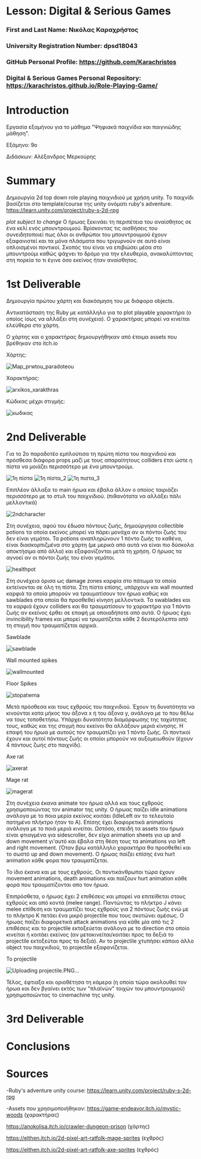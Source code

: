 ﻿# Lesson: Digital & Serious Games

### First and Last Name: Νικόλας Καραχρήστος	
### University Registration Number: dpsd18043
### GitHub Personal Profile: https://github.com/Karachristos
### Digital & Serious Games Personal Repository: https://karachristos.github.io/Role-Playing-Game/

# Introduction

Εργασία εξαμήνου για το μάθημα "Ψηφιακά παιχνίδια και παιγνιώδης μάθηση".

Εξάμηνο: 9o

Διδάσκων: Αλέξανδρος Μερκούρης

# Summary

Δημιουργία 2d top down role playing παιχνιδιού με χρήση unity.
Το παιχνίδι βασίζεται στο template/course της unity ονόματι ruby's adventure. 
https://learn.unity.com/project/ruby-s-2d-rpg

*plot subject to change*
Ο ήρωας ξεκινάει τη περιπέτεια του αναίσθητος σε ένα κελί ενός μπουντρουμιού. 
Βρίσκοντας τις αισθήσεις του συνειδητοποιεί πως όλοι οι ανθρώποι του μπουντρουμιού έχουν εξαφανιστεί και τα μόνα πλάσματα που τριγυρνούν σε αυτό είναι οπλοισμένοι ποντικοί.
Σκοπός του είναι να επιβιώσει μέσα στο μπουντρούμι καθώς ψάχνει το δρόμο για την ελευθερία,
ανακαλύπτοντας στη πορεία το τι έγινε όσο εκείνος ήταν αναίσθητος.


# 1st Deliverable

Δημιουργία πρώτου χάρτη και διακόσμηση του με διάφορα objects.

Aντικατάσταση της Ruby με κατάλληλο για το plot playable χαρακτήρα (ο οποίος ίσως να αλλάξει στη συνέχεια).
Ο χαρακτήρας μπορεί να κινείται ελεύθερα στο χάρτη.

Ο χάρτης και ο χαρακτήρας δημιουργήθηκαν από έτοιμα assets που βρέθηκαν στο itch.io

Χάρτης:

![Map_prwtou_paradoteou](https://user-images.githubusercontent.com/117390085/202004835-0b1cd3f7-e13b-40c4-bbb4-fa46b7e80bd8.PNG)

Χαρακτήρας:

![arxikos_xarakthras](https://user-images.githubusercontent.com/117390085/201998603-7827f72a-c708-4c89-b0f9-f7e46d007f68.PNG)

Κώδικας μέχρι στιγμής:

![κωδικας](https://user-images.githubusercontent.com/117390085/201998691-1f23b24b-24e1-4300-84b4-d2b9ff1b4b77.PNG)

# 2nd Deliverable
 
 Για το 2ο παραδοτέο εμπλούτισα τη πρώτη πίστα του παιχνιδιού και πρόσθεσα διάφορα props μαζί με τους απαραίτητους colliders έτσι ώστε η πίστα να μοιάζει περισσότερο με ένα μπουντρούμι.
 
 
 ![1η πίστα](https://user-images.githubusercontent.com/117390085/207917856-d11b4944-9a8c-433e-a497-21c8a3e8174a.PNG)
 ![1η πίστα_2](https://user-images.githubusercontent.com/117390085/207917893-3590986f-d633-4ff0-ae80-41c2e5138ee2.PNG)
 ![1η πιστα_3](https://user-images.githubusercontent.com/117390085/207917903-1b72ea02-d9e1-463f-b677-8d2c5c0f94df.PNG)
 
 
 Επιπλέον άλλαξα το main ήρωα και έβαλα άλλον ο οποίος ταιριάζει περισσότερο με το στυλ του παιχνιδιού.
 (πιθανότατα να αλλάξει πάλι μελλοντικά)
 
 
 ![2ndcharacter](https://user-images.githubusercontent.com/117390085/207928350-60f3dc99-4f96-479f-8b5e-33e970275796.PNG)

 
 
 Στη συνέχεια, αφού του έδωσα πόντους ζωής, δημιούργησα collectible potions τα οποία εκείνος μπορεί να πάρει μονάχα αν οι πόντοι ζωής του δεν είναι γεμάτοι.
 Τα potions αναπληρώνουν 1 πόντο ζωής το καθένα, είναι διασκορπιζμένα στο χάρτη (με μερικά από αυτά να είναι πιο δύσκολα αποκτήσιμα από άλλα) και εξαφανίζονται μετά τη  χρήση. Ο ήρωας τα αγνοεί αν οι πόντοι ζωής του είναι γεμάτοι.
 
  
 
![healthpot](https://user-images.githubusercontent.com/117390085/207926673-2ad6a514-42b9-4e5e-9286-0bb66e0c4782.PNG)


Στη συνέχεια όρισα ως damage zones καρφία στο πάτωμα τα οποία εκτείνονται σε όλη τη πίστα. Στη πίστα επίσης, υπάρχουν και wall mounted καρφιά τα οποία μπορούν να τραυματίσουν τον ήρωα καθώς και sawblades στα οποία θα προσθεθεί κίνηση μελλοντικά.
Τα swablades και τα καρφιά έχουν colliders και θα τραυματίσουν το χαρακτήρα για 1 πόντο ζωής αν εκείνος έρθει σε επαφή με οποιαδήποτε από αυτά. Ο ήρωας έχει invincibility frames και μπορεί να τρυματίζεται κάθε 2 δευτερόλεπτα από τη στιγμή που τραυματίζεται αρχικά. 

Sawblade

![sawblade](https://user-images.githubusercontent.com/117390085/207930857-65912576-40ab-4623-b81c-83ff0ae5c077.PNG)

Wall mounted spikes

![wallmounted](https://user-images.githubusercontent.com/117390085/207930922-f63ace40-83a0-4584-a0ed-43abe2231fb8.PNG)

Floor Spikes

![stopatwma](https://user-images.githubusercontent.com/117390085/207930963-297611a5-96b6-4fa1-acb1-4ba8c71a4043.PNG)


Μετά πρόσθεσα και τους εχθρούς του παιχνιδιού. Έχουν τη δυνατότητα να κινούνται κατα μήκος του άξονα x ή του άξονα y, ανάλογα με το που θέλω να τους τοποθετήσω. Υπάρχει δυνατότητα διαμόρφωσης της ταχύτητας τους, καθώς και της στιγμή που εκείνοι θα αλλάξουν μεριά κίνησης. Η επαφή του ήρωα με αυτούς τoν τραυματίζει για 1 πόντο ζωής. Οι ποντικοί έχουν και αυτοί πόντους ζωής οι οποίοι μπορούν να αυξομειωθούν (έχουν 4 πόντους ζωής στο παιχνίδι).


Axe rat

![axerat](https://user-images.githubusercontent.com/117390085/207932871-87e1e26d-9d62-4766-941a-86ae7f55c1d9.PNG)

Mage rat

![magerat](https://user-images.githubusercontent.com/117390085/207932897-0bd3e2f7-c7e2-4b47-9040-590884280977.PNG)


Στη συνέχεια έκανα animate τον ήρωα αλλά και τους εχθρούς χρησιμοποιώντας τον animator της unity. Ο ήρωας παίζει idle animations ανάλογα με το ποια μερία εκείνος κοιτάει (IdleLeft αν το τελευταίο πατημένο πλήκτρο ήταν το A). Επίσης έχει διαφορετικά animations ανάλογα με το ποιά μεριά κινείται. Ωστόσο, επειδή τα assets του ήρωα είναι φτιαγμένα για sidescroller, δεν είχα animation sheets για up and down movement γι'αυτό και έβαλα στη θέση τους τα animations για left and right movement. (Όταν βρω κατάλληλο χαρακτήρα θα προσθεθεί και το σωστό up and down movement). O ήρωας παίζει επίσης ένα hurt animation κάθε φορα που τραυματίζεται.

Το ίδιο έκανα και με τους εχθρούς. Οι ποντικάνθρωποι τώρα έχουν movement animations, death animations και παίζουν hurt animation κάθε φορά που τραυματίζονται απο τον ήρωα.


Επιπρόσθετα, o ήρωας έχει 2 επιθέσεις και μπορεί να επιτείθεται στους εχθρούς και από κοντά (melee range). 
Παντώντας το πλήκτρο J κάνει melee επίθεση και τραυματίζει τους εχθρούς για 2 πόντους ζωής ενώ με το πλήκτρο Κ πετάει ένα μικρό projectile που τους σκοτώνει αμέσως. Ο ήρωας παίζει διαφορετικά attack animations για κάθε μία από τις 2 επιθέσεις και το projectile εκτοξεύεται ανάλογα με το direction στο οποίο κινείται ή κοιτάει εκείνος (αν μετακινείται/κοιτάει προς τα δεξιά το projectile εκτοξεύται προς τα δεξιά). Αν το projectile χτυπήσει κάποιο άλλο object του παιχνιδιού, το projectile εξαφανίζεται.

Το projectile 

![Uploading projectile.PNG…]()

Τέλος, έφτιαξα και οριοθέτησα τη κάμερα (η οποία τώρα ακολουθεί τον ήρωα και δεν βγαίνει εκτός των "πλαϊνών" τοιχών του μπουντρουμιού) χρησιμοποιώντας το cinemachine της unity.


# 3rd Deliverable 



# Conclusions


# Sources
-Ruby's adventure unity course: https://learn.unity.com/project/ruby-s-2d-rpg 

-Assets που χρησιμοποιήθηκαν: 
https://game-endeavor.itch.io/mystic-woods (χαρακτήρας) 

https://anokolisa.itch.io/crawler-dungeon-prison (χάρτης)

https://elthen.itch.io/2d-pixel-art-ratfolk-mage-sprites (εχθρός)

https://elthen.itch.io/2d-pixel-art-ratfolk-axe-sprites (εχθρός)
